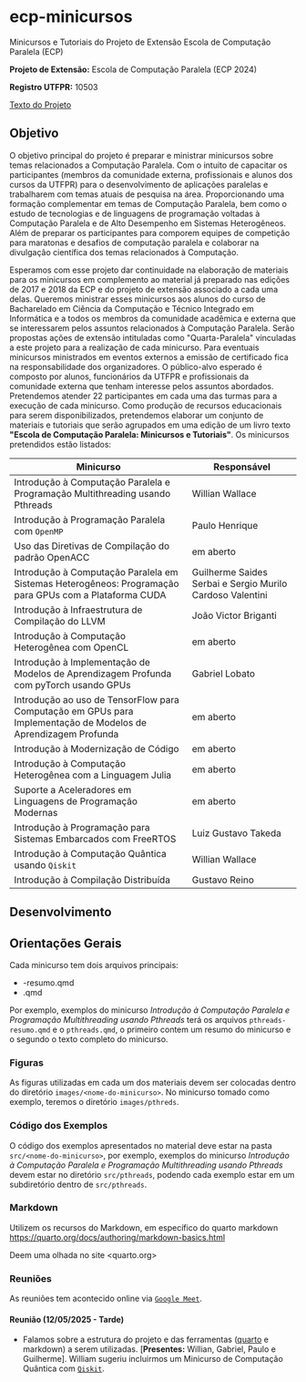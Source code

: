# ecp-minicursos

Minicursos e Tutoriais do Projeto de Extensão Escola de Computação Paralela (ECP)

__Projeto de Extensão:__ Escola de Computação Paralela (ECP 2024)

__Registro UTFPR:__ 10503

[Texto do Projeto](docs/projeto_extensao_escola_de_computacao_paralela_ecp_utfpr_2024.pdf)

## Objetivo

O objetivo principal do projeto é preparar e ministrar minicursos sobre temas relacionados a Computação Paralela. Com o intuito de capacitar os participantes (membros da comunidade externa, profissionais e alunos dos cursos da UTFPR) para o desenvolvimento de aplicações paralelas e trabalharem com temas atuais de pesquisa na área. Proporcionando uma formação complementar em temas de Computação Paralela, bem como o estudo de tecnologias e de linguagens de programação voltadas à Computação Paralela e de Alto Desempenho em Sistemas Heterogêneos. Além de preparar os participantes para comporem equipes de competição para maratonas e desafios de computação paralela e colaborar na divulgação científica dos temas relacionados à Computação.

Esperamos com esse projeto dar continuidade na elaboração de materiais para os minicursos em complemento ao material já preparado nas edições de 2017 e 2018 da ECP e do projeto de extensão associado a cada uma delas.
Queremos ministrar esses minicursos aos alunos do curso de Bacharelado em Ciência da Computação e Técnico Integrado em Informática e a todos os membros da comunidade acadêmica e externa que se interessarem pelos assuntos relacionados à Computação Paralela.
Serão propostas ações de extensão intituladas como "Quarta-Paralela" vinculadas a este projeto para a realização de cada minicurso. Para eventuais minicursos ministrados em eventos externos a emissão de certificado fica na responsabilidade dos organizadores.
O público-alvo esperado é composto por alunos, funcionários da UTFPR e profissionais da comunidade externa que tenham interesse pelos assuntos abordados. Pretendemos atender 22 participantes em cada uma das turmas para a execução de cada minicurso.
Como produção de recursos educacionais para serem disponibilizados, pretendemos elaborar um conjunto de materiais e tutoriais que serão agrupados em uma edição de um livro texto __"Escola de Computação Paralela: Minicursos e Tutoriais"__. Os minicursos pretendidos estão listados:

| Minicurso | Responsável |
| ---- | ---- |
| Introdução à Computação Paralela e Programação Multithreading usando Pthreads | Willian Wallace |
| Introdução à Programação Paralela com `OpenMP` | Paulo Henrique |
| Uso das Diretivas de Compilação do padrão OpenACC | em aberto |
| Introdução  à  Computação Paralela em Sistemas Heterogêneos: Programação para GPUs com a Plataforma CUDA | Guilherme Saides Serbai e Sergio Murilo Cardoso Valentini |
| Introdução à Infraestrutura de Compilação do LLVM | João Victor Briganti |
| Introdução à Computação Heterogênea com OpenCL | em aberto |
| Introdução à Implementação de Modelos de Aprendizagem Profunda com pyTorch usando GPUs | Gabriel Lobato |
| Introdução ao uso de TensorFlow para Computação em GPUs para Implementação de Modelos de Aprendizagem Profunda | em aberto |
| Introdução à Modernização de Código | em aberto |
| Introdução à Computação Heterogênea com a Linguagem Julia | em aberto |
| Suporte a Aceleradores em Linguagens de Programação Modernas | em aberto |
| Introdução à Programação para Sistemas Embarcados com FreeRTOS | Luiz Gustavo Takeda |
| Introdução à Computação Quântica usando `Qiskit` | Willian Wallace |
| Introdução à Compilação Distribuída | Gustavo Reino |


## Desenvolvimento

## Orientações Gerais

Cada minicurso tem dois arquivos principais:

- <nome-do-minicurso>-resumo.qmd
- <nome-do-minicurso>.qmd

Por exemplo, exemplos do minicurso _Introdução à Computação Paralela e Programação Multithreading usando Pthreads_ terá os arquivos `pthreads-resumo.qmd` e o `pthreads.qmd`, o primeiro contem um resumo do minicurso e o segundo o texto completo do minicurso.

### Figuras

As figuras utilizadas em cada um dos materiais devem ser colocadas dentro do diretório `images/<nome-do-minicurso>`. No minicurso tomado como exemplo, teremos o diretório `images/pthreds`.

### Código dos Exemplos

O código dos exemplos apresentados no material deve estar na pasta `src/<nome-do-minicurso>`, por exemplo, exemplos do minicurso _Introdução à Computação Paralela e Programação Multithreading usando Pthreads_ devem estar no diretório `src/pthreads`, podendo cada exemplo estar em um subdiretório dentro de `src/pthreads`.

### Markdown

Utilizem os recursos do Markdown, em específico do quarto markdown <https://quarto.org/docs/authoring/markdown-basics.html>

Deem uma olhada no site <quarto.org>

### Reuniões

As reuniões tem acontecido online via [`Google Meet`](https://meet.google.com/ixf-iznf-eye).

#### Reunião (12/05/2025 - Tarde)

* Falamos sobre a estrutura do projeto e das ferramentas ([quarto](www.quarto.org) e markdown) a serem utilizadas. [__Presentes:__ Willian, Gabriel, Paulo e Guilherme]. William sugeriu incluirmos um Minicurso de Computação Quântica com [`Qiskit`](https://www.ibm.com/quantum/qiskit).